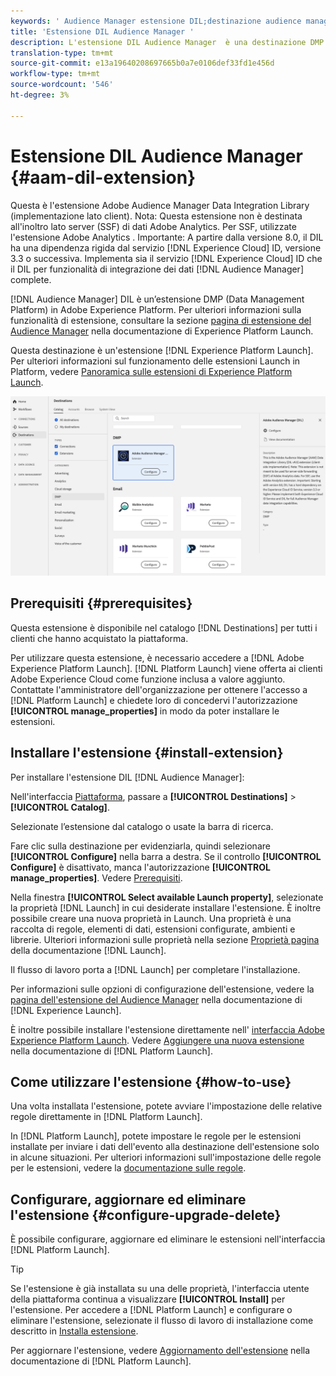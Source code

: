 ```yaml
---
keywords: ' Audience Manager estensione DIL;destinazione audience manager;estensione dil'
title: 'Estensione DIL Audience Manager '
description: L'estensione DIL Audience Manager  è una destinazione DMP (Data Management Platform) in Adobe Experience Platform. Per ulteriori informazioni sulla funzionalità di estensione, vedere la pagina di estensione in  Adobe Exchange.
translation-type: tm+mt
source-git-commit: e13a19640208697665b0a7e0106def33fd1e456d
workflow-type: tm+mt
source-wordcount: '546'
ht-degree: 3%

---
```



# Estensione DIL Audience Manager {#aam-dil-extension}

Questa è l&#39;estensione Adobe Audience Manager Data Integration Library (implementazione lato client). Nota: Questa estensione non è destinata all&#39;inoltro lato server (SSF) di  dati Adobe Analytics. Per SSF, utilizzate l&#39;estensione Adobe Analytics . Importante: A partire dalla versione 8.0, il DIL ha una dipendenza rigida dal servizio [!DNL Experience Cloud] ID, versione 3.3 o successiva. Implementa sia il servizio [!DNL Experience Cloud] ID che il DIL per funzionalità di integrazione dei dati [!DNL Audience Manager] complete.

[!DNL Audience Manager] DIL è un’estensione DMP (Data Management Platform) in Adobe Experience Platform. Per ulteriori informazioni sulla funzionalità di estensione, consultare la sezione [ pagina di estensione del Audience Manager](https://experienceleague.adobe.com/docs/launch/using/extensions-ref/adobe-extension/adobe-audience-manager-extension.html) nella documentazione di Experience Platform Launch.

Questa destinazione è un&#39;estensione [!DNL Experience Platform Launch]. Per ulteriori informazioni sul funzionamento delle estensioni Launch in Platform, vedere [Panoramica sulle estensioni di Experience Platform Launch](../launch-extensions/overview.md).

![Estensione DIL Audience Manager ](../../assets/catalog/data-management-platform/aam-dil-extension/configure.png)

## Prerequisiti {#prerequisites}

Questa estensione è disponibile nel catalogo [!DNL Destinations] per tutti i clienti che hanno acquistato la piattaforma.

Per utilizzare questa estensione, è necessario accedere a [!DNL Adobe Experience Platform Launch]. [!DNL Platform Launch] viene offerta ai clienti Adobe Experience Cloud come funzione inclusa a valore aggiunto. Contattate l&#39;amministratore dell&#39;organizzazione per ottenere l&#39;accesso a [!DNL Platform Launch] e chiedete loro di concedervi l&#39;autorizzazione **[!UICONTROL manage_properties]** in modo da poter installare le estensioni.

## Installare l&#39;estensione {#install-extension}

Per installare l&#39;estensione DIL [!DNL Audience Manager]:

Nell&#39;interfaccia [Piattaforma](http://platform.adobe.com/), passare a **[!UICONTROL Destinations]** > **[!UICONTROL Catalog]**.

Selezionate l’estensione dal catalogo o usate la barra di ricerca.

Fare clic sulla destinazione per evidenziarla, quindi selezionare **[!UICONTROL Configure]** nella barra a destra. Se il controllo **[!UICONTROL Configure]** è disattivato, manca l&#39;autorizzazione **[!UICONTROL manage_properties]**. Vedere [Prerequisiti](#prerequisites).

Nella finestra **[!UICONTROL Select available Launch property]**, selezionate la proprietà [!DNL Launch] in cui desiderate installare l&#39;estensione. È inoltre possibile creare una nuova proprietà in Launch. Una proprietà è una raccolta di regole, elementi di dati, estensioni configurate, ambienti e librerie. Ulteriori informazioni sulle proprietà nella sezione [Proprietà pagina](https://experienceleague.adobe.com/docs/launch/using/reference/admin/companies-and-properties.html#properties-page) della documentazione [!DNL Launch].

Il flusso di lavoro porta a [!DNL Launch] per completare l&#39;installazione.

Per informazioni sulle opzioni di configurazione dell&#39;estensione, vedere la [ pagina dell&#39;estensione del Audience Manager](https://experienceleague.adobe.com/docs/launch/using/extensions-ref/adobe-extension/adobe-audience-manager-extension.html) nella documentazione di [!DNL Experience Launch].

È inoltre possibile installare l&#39;estensione direttamente nell&#39; [ interfaccia Adobe Experience Platform Launch](https://launch.adobe.com/). Vedere [Aggiungere una nuova estensione](https://experienceleague.adobe.com/docs/launch/using/reference/manage-resources/extensions/overview.html?lang=en#add-a-new-extension) nella documentazione di [!DNL Platform Launch].

## Come utilizzare l&#39;estensione {#how-to-use}

Una volta installata l&#39;estensione, potete avviare l&#39;impostazione delle relative regole direttamente in [!DNL Platform Launch].

In [!DNL Platform Launch], potete impostare le regole per le estensioni installate per inviare i dati dell&#39;evento alla destinazione dell&#39;estensione solo in alcune situazioni. Per ulteriori informazioni sull&#39;impostazione delle regole per le estensioni, vedere la [documentazione sulle regole](https://experienceleague.adobe.com/docs/launch/using/reference/manage-resources/rules.html).

## Configurare, aggiornare ed eliminare l&#39;estensione {#configure-upgrade-delete}

È possibile configurare, aggiornare ed eliminare le estensioni nell&#39;interfaccia [!DNL Platform Launch].

>[!TIP]
>
>Se l&#39;estensione è già installata su una delle proprietà, l&#39;interfaccia utente della piattaforma continua a visualizzare **[!UICONTROL Install]** per l&#39;estensione. Per accedere a [!DNL Platform Launch] e configurare o eliminare l&#39;estensione, selezionate il flusso di lavoro di installazione come descritto in [Installa estensione](#install-extension).

Per aggiornare l&#39;estensione, vedere [Aggiornamento dell&#39;estensione](https://experienceleague.adobe.com/docs/launch/using/reference/manage-resources/extensions/extension-upgrade.html) nella documentazione di [!DNL Platform Launch].



